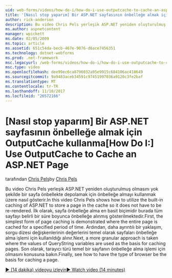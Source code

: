 ```yaml
---
uid: web-forms/videos/how-do-i/how-do-i-use-outputcache-to-cache-an-aspnet-page
title: '[Nasıl stop yaparım] Bir ASP.NET sayfasının önbelleğe almak için OutputCache kullanma | Microsoft Docs'
author: rick-anderson
description: Bu video Chris Pels yerleşik ASP.NET yeniden oluşturulmuş olmasını yok şekilde bir sayfa önbellekte depolamak için önbelleğe almayı kullanmak üzere nasıl gösterir. İlk olarak,...
ms.author: aspnetcontent
manager: wpickett
ms.date: 02/05/2009
ms.topic: article
ms.assetid: 651c54da-becb-467e-9076-d6ace7456351
ms.technology: dotnet-webforms
ms.prod: .net-framework
msc.legacyurl: /web-forms/videos/how-do-i/how-do-i-use-outputcache-to-cache-an-aspnet-page
msc.type: video
ms.openlocfilehash: dee99ec6ca8796032a95e9915c684106ac418649
ms.sourcegitcommit: 9a9483aceb34591c97451997036a9120c3fe2baf
ms.translationtype: MT
ms.contentlocale: tr-TR
ms.lasthandoff: 11/10/2017
ms.locfileid: "26572166"
---
```

<a name="how-do-i-use-outputcache-to-cache-an-aspnet-page"></a><span data-ttu-id="6176f-104">[Nasıl stop yaparım] Bir ASP.NET sayfasının önbelleğe almak için OutputCache kullanma</span><span class="sxs-lookup"><span data-stu-id="6176f-104">[How Do I:] Use OutputCache to Cache an ASP.NET Page</span></span>
====================
<span data-ttu-id="6176f-105">tarafından [Chris Pels](https://twitter.com/chrispels)</span><span class="sxs-lookup"><span data-stu-id="6176f-105">by [Chris Pels](https://twitter.com/chrispels)</span></span>

<span data-ttu-id="6176f-106">Bu video Chris Pels yerleşik ASP.NET yeniden oluşturulmuş olmasını yok şekilde bir sayfa önbellekte depolamak için önbelleğe almayı kullanmak üzere nasıl gösterir.</span><span class="sxs-lookup"><span data-stu-id="6176f-106">In this video Chris Pels shows how to utilize the built-in caching of ASP.NET to store a page in the cache so it does not have to be re-rendered.</span></span> <span data-ttu-id="6176f-107">İlk olarak, sayfa önbelleğe alma en basit biçimidir burada tüm sayfayı belirli bir süre boyunca önbelleğe alınmış gösterilmektedir.</span><span class="sxs-lookup"><span data-stu-id="6176f-107">First, the simplest form of page caching is demonstrated where the entire page is cached for a specified period of time.</span></span> <span data-ttu-id="6176f-108">Ardından, daha ayrıntılı bir yaklaşım, sorgu dizesi değişkenlerinin değerlerini temel olarak sayfaları önbelleğe alma işlemi için kullanıldığı alınır.</span><span class="sxs-lookup"><span data-stu-id="6176f-108">Next, a more granular approach is taken where the values of QueryString variables are used as the basis for caching pages.</span></span> <span data-ttu-id="6176f-109">Son olarak, tarayıcı türü temel bir sayfanın önbelleğe alma işlemi için olmasını konusuna bakın.</span><span class="sxs-lookup"><span data-stu-id="6176f-109">Finally, see how to have the type of browser be the basis for caching a page.</span></span>

[<span data-ttu-id="6176f-110">&#9654; (14 dakika) videoyu izleyin</span><span class="sxs-lookup"><span data-stu-id="6176f-110">&#9654; Watch video (14 minutes)</span></span>](https://channel9.msdn.com/Blogs/ASP-NET-Site-Videos/how-do-i-use-outputcache-to-cache-an-aspnet-page)
